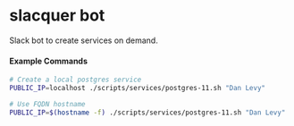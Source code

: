 # slacquer bot

Slack bot to create services on demand.

#### Example Commands

```sh
# Create a local postgres service 
PUBLIC_IP=localhost ./scripts/services/postgres-11.sh "Dan Levy"

# Use FQDN hostname
PUBLIC_IP=$(hostname -f) ./scripts/services/postgres-11.sh "Dan Levy"
```

